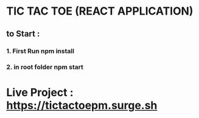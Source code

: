 # TIC TAC TOE (REACT APPLICATION)

## to Start  : 
### 1. First Run npm install
### 2. in root folder npm start

# Live Project : https://tictactoepm.surge.sh
